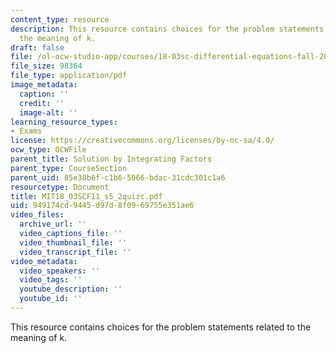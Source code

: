 ```yaml
---
content_type: resource
description: This resource contains choices for the problem statements related to
  the meaning of k.
draft: false
file: /ol-ocw-studio-app/courses/18-03sc-differential-equations-fall-2011/949174cd9445d97d8f0969755e351ae6_MIT18_03SCF11_s5_2quizc.pdf
file_size: 98364
file_type: application/pdf
image_metadata:
  caption: ''
  credit: ''
  image-alt: ''
learning_resource_types:
- Exams
license: https://creativecommons.org/licenses/by-nc-sa/4.0/
ocw_type: OCWFile
parent_title: Solution by Integrating Factors
parent_type: CourseSection
parent_uid: 85e38b6f-c1b6-5066-bdac-31cdc301c1a6
resourcetype: Document
title: MIT18_03SCF11_s5_2quizc.pdf
uid: 949174cd-9445-d97d-8f09-69755e351ae6
video_files:
  archive_url: ''
  video_captions_file: ''
  video_thumbnail_file: ''
  video_transcript_file: ''
video_metadata:
  video_speakers: ''
  video_tags: ''
  youtube_description: ''
  youtube_id: ''
---
```

This resource contains choices for the problem statements related to the meaning of k.